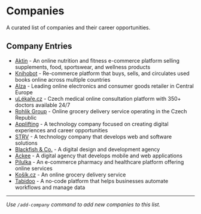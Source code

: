 # Companies

A curated list of companies and their career opportunities.

## Company Entries

- [Aktin](https://aktin.cz/kariera) - An online nutrition and fitness e-commerce platform selling supplements, food,
sportswear, and wellness products
- [Knihobot](http://knihobot.cz/kariera) - Re-commerce platform that buys, sells, and circulates used books online
across multiple countries
- [Alza](https://kariera.alza.cz/) - Leading online electronics and consumer goods retailer in Central Europe
- [uLékaře.cz](https://www.ulekare.cz/kariera) - Czech medical online consultation platform with 350+ doctors available 24/7
- [Rohlik Group](https://career.rohlik.group/cz/jobs) - Online grocery delivery service operating in the Czech Republic
- [Applifting](https://applifting.io/careers) - A technology company focused on creating digital experiences and career opportunities
- [STRV](https://www.strv.com/careers) - A technology company that develops web and software solutions
- [Blackfish & Co.](https://blackfish.co/careers/) - A digital design and development agency
- [Ackee](https://www.ackee.cz/kariera) - A digital agency that develops mobile and web applications
- [Pilulka](https://pracevpilulce.cz/pozice) - An e-commerce pharmacy and healthcare platform offering online services
- [Košík.cz](https://kariera.kosik.cz/pracovni-pozice/) - An online grocery delivery service
- [Tabidoo](https://tabidoo.cloud/cs/careers) - A no-code platform that helps businesses automate workflows and manage data

---

*Use `/add-company` command to add new companies to this list.*
